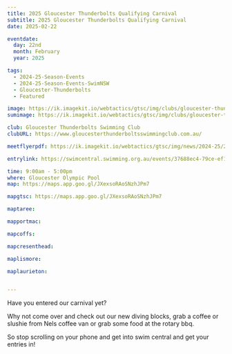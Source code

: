 ```yaml
---
title: 2025 Gloucester Thunderbolts Qualifying Carnival
subtitle: 2025 Gloucester Thunderbolts Qualifying Carnival
date: 2025-02-22

eventdate:
  day: 22nd
  month: February
  year: 2025

tags:
  - 2024-25-Season-Events
  - 2024-25-Season-Events-SwimNSW
  - Gloucester-Thunderbolts
  - Featured

image: https://ik.imagekit.io/webtactics/gtsc/img/clubs/gloucester-thunderbolts-600x400.jpg
sumimage: https://ik.imagekit.io/webtactics/gtsc/img/clubs/gloucester-thunderbolts-400x600.jpg

club: Gloucester Thunderbolts Swimming Club
clubURL: https://www.gloucesterthunderboltsswimmingclub.com.au/

meetflyerpdf: https://ik.imagekit.io/webtactics/gtsc/img/news/2024-25/2025-Gloucester-Thunderbolts-Development-Carnival-Flyer.pdf

entrylink: https://swimcentral.swimming.org.au/events/37688ec4-79ce-ef11-8eea-002248978584/detail

time: 9:00am - 5:00pm
where: Gloucester Olympic Pool
map: https://maps.app.goo.gl/JXexsoRAoSNzhJPm7

mapgtsc: https://maps.app.goo.gl/JXexsoRAoSNzhJPm7

maptaree: 

mapportmac: 

mapcoffs:

mapcresenthead:

maplismore: 

maplaurieton: 


---
```



Have you entered our carnival yet?

Why not come over and check out our new diving blocks, grab a coffee or slushie from Nels coffee van or grab some food at the rotary bbq. 

So stop scrolling on your phone and get into swim central and get your entries in!